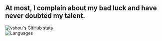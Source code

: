 ## At most, I complain about my bad luck and have never doubted my talent.
![vshou's GitHub stats](https://github-readme-stats.vercel.app/api?username=fine-snow&hide_border=true&show_icons=true&theme=radical&hide_title=true)
<br/>
![Languages](https://github-readme-stats.vercel.app/api/top-langs/?username=vshou&hide_title=true&hide_border=true&layout=compact&bg_color=141321&theme=radical)
